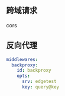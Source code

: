 ## 跨域请求

cors

## 反向代理

```yaml
middlewares:
  backproxy:
    id: backproxy
    opts:
      srv: edgetest
      key: query@key
```